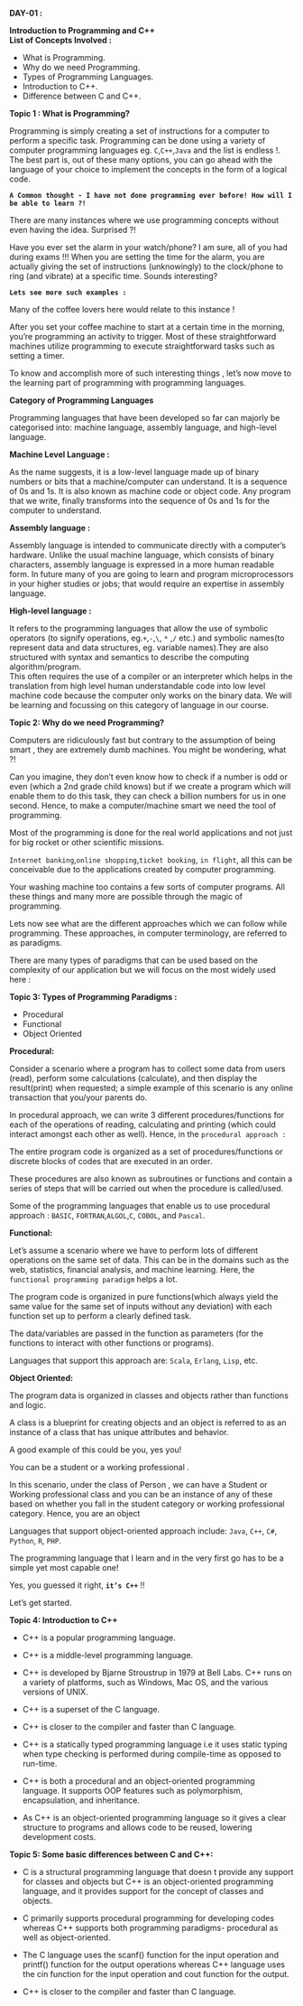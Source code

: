 **DAY-01 :**

**Introduction to Programming and C++**  
**List of Concepts Involved :** 

- What is Programming.
- Why do we need Programming.
- Types of Programming Languages.
- Introduction to C++.
- Difference between C and C++.

**Topic 1 : What is Programming?**

Programming is simply creating a set of instructions for  a computer to perform a specific task. 
Programming can be done using a variety of computer programming languages eg. `C`,`C++`,`Java` and the list is endless !. 
The best part is, out of these  many options, you can go ahead with the language of your choice to implement the concepts in the form of a logical code. 

**`A Common thought - I have not done programming ever before! How will I be able to learn ?!`**

There are many instances where we use programming concepts without even having the  idea. Surprised ?!  

Have you ever set the alarm in your watch/phone? I am sure, all of you had during exams !!! When you are setting the time for the alarm, you are actually giving the set of instructions (unknowingly) to the clock/phone to ring (and vibrate) at a specific time. Sounds interesting? 

**`Lets see more such examples :`**

Many of the coffee lovers here would relate to this instance ! 

After you set your coffee machine to start at a certain time in  the morning, you’re programming an activity to trigger. Most of these straightforward machines utilize programming to execute straightforward tasks  such as setting a timer.

To know and accomplish more of such interesting things , let’s now move to the learning part of programming with programming languages.

**Category of Programming Languages**

Programming languages that have been developed so far can majorly be categorised into: machine language, assembly language, and high-level language.

**Machine Level Language :**

As the name suggests, it is a low-level language made up of binary numbers or bits that a machine/computer can understand. It is a sequence of 0s and 1s. It is also known as machine code or object code. Any program that we write, finally transforms into the sequence of 0s and 1s  for the computer to understand.

**Assembly language :**

Assembly language  is intended to communicate directly with a computer’s hardware. Unlike the usual  machine language, which consists of binary characters, assembly language is expressed in a more human readable form. In future many of you are going to learn and program microprocessors in your higher studies or jobs; that would require an expertise in assembly language.

**High-level language :**

It refers to the programming languages that allow the use of symbolic operators (to signify operations, eg.`+`,`-`,`\`, `*` ,`/` etc.) and symbolic names(to represent data and data structures, eg. variable names).They are also structured with syntax and semantics to describe the computing algorithm/program.  
This often requires the use of a compiler or
an interpreter which helps in the  translation from high level human understandable code into low level machine code because the computer only works on the binary data. We will be learning and focussing on this category of language in our course. 

**Topic 2: Why do we need Programming?**

Computers are ridiculously fast but contrary to the assumption of being  smart , they are extremely dumb machines. You might be wondering, what ?!  

Can you imagine, they don’t even know how to check if a number is odd or even (which a 2nd grade child knows) but if we create a program which will enable them to do this task, they can check a billion numbers for us in one second. Hence, to make a computer/machine  smart  we need the tool of programming.

Most of  the programming is done for the real world applications and not just for big rocket or other scientific missions. 

`Internet banking`,`online shopping`,`ticket booking`, `in flight`, all this can be conceivable due to the applications created by computer programming. 

Your washing machine too contains a few sorts of computer programs. All these things and many more are possible  through the magic of programming.

Lets now see what are the different approaches which we can follow while programming. These approaches, in computer terminology, are referred to as paradigms. 

There are many types of paradigms that can be used based on the complexity of our application but we will focus on the most widely used here :

**Topic 3: Types of Programming Paradigms :**

- Procedural 
- Functional 
- Object Oriented

**Procedural:**

Consider a scenario where a program has to collect some data from users (read), perform some calculations (calculate), and then display the result(print) when requested; a simple example of this scenario is any online transaction that you/your parents do. 

In procedural approach, we can write 3 different procedures/functions for each of the operations of reading, calculating and printing (which could interact amongst each other as well). Hence, in the `procedural approach :` 

The entire program code is organized as a set of procedures/functions or discrete blocks of codes that are executed in an order.

These procedures are also known as subroutines or functions and contain a series of steps that will be carried out when the procedure is called/used.

Some of the programming languages that enable us to use procedural approach  : `BASIC`, `FORTRAN`,`ALGOL`,`C`, `COBOL`, and `Pascal`.

**Functional:**

Let’s assume a scenario where  we have to perform lots of different operations on the same set of data. This can be in the domains such as the web, statistics, financial analysis, and machine learning. Here, the `functional programming paradigm` helps a lot.

The program code is organized in pure functions(which always yield the same value for the same set of inputs without any deviation) with each function set up to perform a clearly defined task.

The data/variables are passed in the function as parameters (for the functions to interact with other functions or programs).

Languages that support this approach are: `Scala`,  `Erlang`, `Lisp`, etc.

**Object Oriented:**

The program data is organized in classes and objects rather than functions and logic.

A class is a blueprint for creating objects and an object is referred to as an instance of a class that has unique attributes and behavior.

A good example of this could be you, yes you! 

You can be a  student  or a  working professional . 

In this scenario, under the class of  Person , we can have a  Student  or  Working professional  class and you can be an instance of any of these based on whether you fall in the  student  category or  working professional  category. Hence, you are an object

Languages that support object-oriented approach include: `Java`, `C++`, `C#`, `Python`, `R`, `PHP`.

The programming language that I learn and in the very first go has to be a simple yet most capable one!

Yes, you guessed it right, **`it’s C++`** !!

Let’s get started.

**Topic 4: Introduction to C++**

- C++ is a popular programming language. 

- C++ is a middle-level programming language. 

- C++ is developed by Bjarne Stroustrup in 1979 at Bell Labs. C++ runs on a variety of platforms, such as Windows, Mac OS, and the various versions of UNIX. 

- C++  is a superset of the C language.

- C++ is closer to the compiler and faster than C language.

- C++ is a statically typed programming language i.e it uses static typing when type checking is performed during compile-time as opposed to run-time.

- C++ is both a procedural and an object-oriented programming language. It supports OOP features such as polymorphism, encapsulation, and inheritance.

- As C++ is an object-oriented programming language so it  gives a clear structure to programs and allows code to be reused, lowering development costs.

**Topic 5: Some basic differences between C and C++:**

- C is a structural programming language that doesn t provide any support for classes and objects but C++  is an object-oriented programming language, and it provides support for the concept of classes and objects.

- C primarily supports procedural programming for developing codes whereas C++ supports both programming paradigms- procedural as well as object-oriented.

- The C language uses the scanf()  function for the input operation and printf() function for the output operations whereas C++  language uses the cin  function for the input operation and cout function for the output.

- C++ is closer to the compiler and faster than C language.

